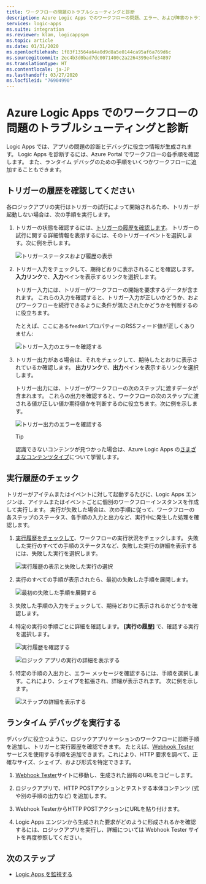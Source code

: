 ```yaml
---
title: ワークフローの問題のトラブルシューティングと診断
description: Azure Logic Apps でのワークフローの問題、エラー、および障害のトラブルシューティングと診断を行う方法について説明します
services: logic-apps
ms.suite: integration
ms.reviewer: klam, logicappspm
ms.topic: article
ms.date: 01/31/2020
ms.openlocfilehash: 1f83f13564a64a0d9d8a5e0144ca95af6a769d6c
ms.sourcegitcommit: 2ec4b3d0bad7dc0071400c2a2264399e4fe34897
ms.translationtype: HT
ms.contentlocale: ja-JP
ms.lasthandoff: 03/27/2020
ms.locfileid: "76904990"
---
```

# <a name="troubleshoot-and-diagnose-workflow-failures-in-azure-logic-apps"></a>Azure Logic Apps でのワークフローの問題のトラブルシューティングと診断

Logic Apps では、アプリの問題の診断とデバッグに役立つ情報が生成されます。 Logic Apps を診断するには、Azure Portal でワークフローの各手順を確認します。 また、ランタイム デバッグのための手順をいくつかワークフローに追加することもできます。

<a name="check-trigger-history"></a>

## <a name="check-trigger-history"></a>トリガーの履歴を確認してください

各ロジックアプリの実行はトリガーの試行によって開始されるため、トリガーが起動しない場合は、次の手順を実行します。

1. トリガーの状態を確認するには、[トリガーの履歴を確認します](../logic-apps/monitor-logic-apps.md#review-trigger-history)。 トリガーの試行に関する詳細情報を表示するには、そのトリガーイベントを選択します。次に例を示します。

   ![トリガーステータスおよび履歴の表示](./media/logic-apps-diagnosing-failures/logic-app-trigger-history.png)

1. トリガー入力をチェックして、期待どおりに表示されることを確認します。 **入力リンク**で、**入力**ペインを表示するリンクを選択します。

   トリガー入力には、トリガーがワークフローの開始を要求するデータが含まれます。 これらの入力を確認すると、トリガー入力が正しいかどうか、およびワークフローを続行できるように条件が満たされたかどうかを判断するのに役立ちます。

   たとえば、ここにある`feedUrl`プロパティーのRSSフィード値が正しくありません:

   ![トリガー入力のエラーを確認する](./media/logic-apps-diagnosing-failures/review-trigger-inputs-for-errors.png)

1. トリガー出力がある場合は、それをチェックして、期待したとおりに表示されているか確認します。 **出力リンク**で、**出力**ペインを表示するリンクを選択します。

   トリガー出力には、トリガーがワークフローの次のステップに渡すデータが含まれます。 これらの出力を確認すると、ワークフローの次のステップに渡される値が正しい値か期待値かを判断するのに役立ちます。次に例を示します。

   ![トリガー出力のエラーを確認する](./media/logic-apps-diagnosing-failures/review-trigger-outputs-for-errors.png)

   > [!TIP]
   > 認識できないコンテンツが見つかった場合は、Azure Logic Apps の[さまざまなコンテンツタイプ](../logic-apps/logic-apps-content-type.md)について学習します。

<a name="check-runs-history"></a>

## <a name="check-runs-history"></a>実行履歴のチェック

トリガーがアイテムまたはイベントに対して起動するたびに、Logic Apps エンジンは、アイテムまたはイベントごとに個別のワークフローインスタンスを作成して実行します。 実行が失敗した場合は、次の手順に従って、ワークフローの各ステップのステータス、各手順の入力と出力など、実行中に発生した処理を確認します。

1. [実行履歴をチェックして](../logic-apps/monitor-logic-apps.md#review-runs-history)、ワークフローの実行状況をチェックします。 失敗した実行のすべての手順のステータスなど、失敗した実行の詳細を表示するには、失敗した実行を選択します。

   ![実行履歴の表示と失敗した実行の選択](./media/logic-apps-diagnosing-failures/logic-app-runs-history.png)

1. 実行のすべての手順が表示されたら、最初の失敗した手順を展開します。

   ![最初の失敗した手順を展開する](./media/logic-apps-diagnosing-failures/logic-app-run-pane.png)

1. 失敗した手順の入力をチェックして、期待どおりに表示されるかどうかを確認します。

1. 特定の実行の手順ごとに詳細を確認します。 **[実行の履歴]** で、確認する実行を選択します。

   ![実行履歴を確認する](./media/logic-apps-diagnosing-failures/logic-app-runs-history.png)

   ![ロジック アプリの実行の詳細を表示する](./media/logic-apps-diagnosing-failures/logic-app-run-details.png)

1. 特定の手順の入出力と、エラー メッセージを確認するには、手順を選択します。これにより、シェイプを拡張され、詳細が表示されます。 次に例を示します。

   ![ステップの詳細を表示する](./media/logic-apps-diagnosing-failures/logic-app-run-details-expanded.png)

## <a name="perform-runtime-debugging"></a>ランタイム デバッグを実行する

デバッグに役立つように、ロジックアプリケーションのワークフローに診断手順を追加し、トリガーと実行履歴を確認できます。 たとえば、[Webhook Tester](https://webhook.site/) サービスを使用する手順を追加できます。これにより、HTTP 要求を調べて、正確なサイズ、シェイプ、および形式を特定できます。

1. [Webhook Tester](https://webhook.site/)サイトに移動し、生成された固有のURLをコピーします。

1. ロジックアプリで、HTTP POSTアクションとテストする本体コンテンツ (式や別の手順の出力など) を追加します。

1. Webhook TesterからHTTP POSTアクションにURLを貼り付けます。

1. Logic Apps エンジンから生成された要求がどのように形成されるかを確認するには、ロジックアプリを実行し、詳細については Webhook Tester サイトを再度参照してください。

## <a name="next-steps"></a>次のステップ

* [Logic Apps を監視する](../logic-apps/monitor-logic-apps.md)
